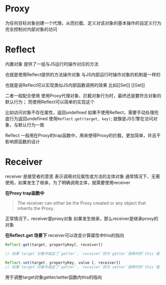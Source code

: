 
# Proxy
为任何目标对象创建一个代理，从而拦截、定义对该对象的基本操作的自定义行为
完全控制对内部对象的访问

# Reflect
内置对象
提供了一组与JS运行时操作对应的方法

也就是使用Reflect提供的方法操作对象
与JS内部运行时操作对象的机制是一样的

也就是说Reflect可以实现类似JS内部函数调用的效果
比如[[Set]] [[Get]]



二者一般配合使用
使用Proxy代理对象、拦截对象行为时，最终还是要符合对象的默认行为；
而使用Reflect可以简单的实现这个

比如访问对象不存在属性，返回undefined
如果不使用Reflect，需要手动处理兜底行为返回undefined
使用`Reflect.get(target, key)`; 就像是JS引擎在访问对象，与默认行为一致


Reflect 一般用在Proxy的trap函数中，用来使得Proxy的拦截，更加简单，并且不影响原函数的设计


# Receiver
receiver 是接受者的意思
表示调用对应属性或方法的主体对象
通常情况下，无需使用，如果发生了继承，为了明确调用主体，就需要使用receiver


**在Proxy trap函数中**

> The receiver can either be the Proxy created or any object that inherits the Proxy.

正常情况下，receiver是proxy对象
如果发生继承，那么receiver是继承proxy的对象


**在Reflect.get 场景下**
receiver可以改变计算属性中this的指向
```js
Reflect.get(target, propertyKey[, receiver])

// 如果`target`对象中指定了`getter`，`receiver`则为`getter`调用时的`this`值

Reflect.set(target, propertyKey, value [, receiver])
// 如果`target`对象中指定了`getter`，`receiver`则为`setter`调用时的`this`值
```

用于调整target对象getter/setter函数内this的指向